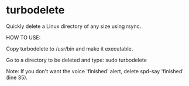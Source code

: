 # turbodelete
Quickly delete a Linux directory of any size using rsync.

HOW TO USE:

Copy turbodelete to /usr/bin and make it executable.

Go to a directory to be deleted and type: sudo turbodelete

Note: If you don't want the voice 'finished' alert, delete spd-say 'finished' (line 35).
